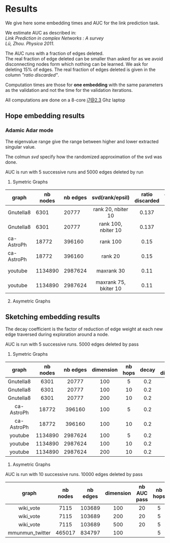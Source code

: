 # Results

We give here some embedding times and AUC for the link prediction task.

We estimate AUC as described in:  
*Link Prediction in complex Networks : A survey             
Lü, Zhou. Physica 2011.*  

The AUC runs with a fraction of edges deleted.  
The real fraction of edge deleted can be smaller than asked for as we avoid disconnecting nodes
form which nothing can be learned. We ask for deleting 15% of edges. The real fraction of edges deleted
is given in the column *"ratio discarded"*.

Computation times are those for **one embedding** with the same parameters as the validation and not the time 
for the validation iterations.

All computations are done on a 8-core i7@2.3 Ghz laptop

## Hope embedding results

### Adamic Adar mode

The eigenvalue range give the range between higher and lower extracted singular value.

The colmun *svd* specify how the randomized approximation of the svd was done.

AUC is run with 5 successive runs and 5000 edges deleted by run


1. Symetric Graphs

|  graph     | nb nodes | nb edges   |  svd(rank/epsil)      | ratio discarded | eigenvalue range | AUC (link)|  time(s)  |
|  ------    |  ---     | -------    |    :-------:          |   :-------:     |   :------:       |  ----     | :-----:   |
| Gnutella8  | 6301     | 20777      | rank 20, nbiter 10    |     0.137       |   21.6 - 4.8     |    0.82   |  1.2      |
| Gnutella8  | 6301     | 20777      | rank 100, nbiter 10   |     0.137       |   21.6 - 2.5     |    0.71   |  1.6      |
| ca-AstroPh | 18772    | 396160     | rank 100              |     0.15        |   83.7 - 14.3    |    0.964  |  11       |
| ca-AstroPh | 18772    | 396160     | rank 20               |     0.15        |   83.7 - 33      |    0.93   |  3.5      |
| youtube    | 1134890  | 2987624    | maxrank 30            |     0.11        |   4270 - 218     |    0.60   |   490     |
| youtube    | 1134890  | 2987624    | maxrank 75, bkiter 10 |     0.11        |   4270 - 140     |    0.64   |  1210     |


2. Asymetric Graphs

## Sketching embedding results 

The decay coefficient is the factor of reduction of edge weight at each new edge traversed during exploration around a node. 

AUC is run with 5 successive runs.
5000 edges deleted by pass

1. Symetric Graphs

|  graph        | nb nodes | nb edges   | dimension   |   nb hops    |  decay      |  ratio discarded |  AUC      | time(s)   |
|  :---:        |  :---:   | :-------:  |  :-------:  |   :-------:  |  :-------:  |   :---------:    |  :----:   | :-----:   |
| Gnutella8     |  6301    |   20777    |  100        |    5         |    0.2      |   0.137          |  0.93     |           |
| Gnutella8     |  6301    |   20777    |  100        |    10        |    0.2      |   0.137          |  0.90     |           |
| Gnutella8     |  6301    |   20777    |  200        |    10        |    0.2      |   0.137          |  0.96     |           |
| ca-AstroPh    | 18772    |  396160    |  100        |    5         |    0.2      |   0.148          |  0.968    |           |
| ca-AstroPh    | 18772    |  396160    |  100        |    10        |    0.2      |   0.148          |  0.948    |           |
| youtube       | 1134890  | 2987624    |  100        |    5         |    0.2      |   0.119          |  0.96     |   21      |
| youtube       | 1134890  | 2987624    |  100        |    10        |    0.2      |   0.119          |  0.948    |   36      |
| youtube       | 1134890  | 2987624    |  200        |    10        |    0.2      |   0.119          |  0.974    |   73      |


1. Asymetric Graphs

AUC is run with 10 successive runs.
10000 edges deleted by pass


|  graph             | nb nodes | nb edges   | dimension   |  nb AUC pass | nb hops   |  decay    |  ratio     |  AUC     | time(s)   |
|  :----------:      |  :---:   | :-------:  |  :-------:  |   :-------:  |  :-----:  |   :-----: |  :----:    | :-----:  | :-------: |
| wiki_vote          | 7115     |  103689    |   100       |     20       |    5      |    0.1    |   0.147    |  0.904   |   0.5     |
| wiki_vote          | 7115     |  103689    |   200       |     20       |    5      |    0.1    |   0.147    |  0.896   |   ~1      |
| wiki_vote          | 7115     |  103689    |   500       |     20       |    5      |    0.1    |    0.147   |  0.92    |   ~1.5    |
| mmunmun_twitter    | 465017   |  834797    |   100       |              |     5     |    0.2    |   0.08     |  0.888   |   73      |
